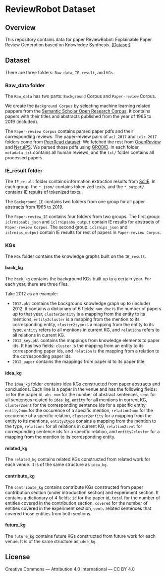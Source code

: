 # ReviewRobot Dataset

## Overview
This repository contains data for paper ReviewRobot: Explainable Paper Review Generation based on Knowledge Synthesis. [[Dataset]](https://drive.google.com/file/d/1NclEwGEVcHCrSWk8s3lDjvEbMlWXQoXM/view?usp=sharing)

## Dataset
There are three folders: `Raw_data`, `IE_result`, and `KGs`. 

### Raw_data folder

The `Raw_data` has two parts: `Background` Corpus and `Paper-review` Corpus. 

We create the `Background Corpus` by selecting machine learning related pappers from the [Semantic Scholar Open Research Corpus](http://s2-public-api-prod.us-west-2.elasticbeanstalk.com/corpus/). It contains papers with their titles and abstracts published from the year of 1965 to 2019 (included).

The `Paper-review Corpus` contains parsed paper pdfs and their corresponding reviews. The paper-review pairs of `acl_2017` and `iclr_2017` folders come from [PeerRead dataset](https://github.com/allenai/PeerRead). We fetched the rest from [OpenReview](https://openreview.net/) and [NeruIPS](https://papers.nips.cc/). We parsed those pdfs using [GROBID](https://github.com/kermitt2/grobid). In each folder, `metadata.txt` contains all human reviews, and the `txt/` folder contains all processed papers.


### IE_result folder
The `IE_result` folder contains information extraction results from [SciIE](https://bitbucket.org/luanyi/scierc/src/master/). In each group, the `*_json/` contains tokenized texts, and the `*_output/` contains IE results of tokenized texts.

The `Background_IE` contains two folders from one group for all paper abstracts from 1965 to 2019.

The `Paper-review_IE` contains four folders from two groups. The first group: `iclrnipsabs_json` and `iclrnipsabs_output` contain IE results for abstracts of `Paper-review Corpus`. The second group: `iclrnips_json` and `iclrnips_output` contain IE results for rest of papers in `Paper-review Corpus`.

### KGs
The `KGs` folder contains the knowledge graphs built on the `IE_result`. 

#### back_kg
The `back_kg` contains the background KGs built up to a certain year. For each year, there are three files. 

Take 2012 as an example:
*   `2012.pkl` contains the background knowledge graph up to (include) 2012. It contains a dictionary of 6 fields: `num_doc` is the number of papers up to that year, `cluster2entity` is a mapping from the entity to its mentions, `entity2cluster` is a mapping from the mention to its corresponding entity, `cluster2type` is a mapping from the entity to its type, `entity` refers to all mentions in current KG, and `relations` refers to all relations in current KG. 
*   `2012_key.pkl` contains the mappings from knowledge elements to paper ids. It has two fields: `cluster` is the mapping from an entity to its corresponding paper ids, and `relation` is the mapping from a relation to the corresponding paper ids.
*   `2012_paper` contains the mappings from paper id to its paper title.

#### idea_kg
The `idea_kg` folder contains idea KGs constructed from paper abstracts and conclusions. Each line is a paper in the venue and has the following fields: `id` for the paper id, `abs_num` for the number of abstract sentences, `sent` for all sentences related to  `idea_kg`, `entity` for all mentions in current KG, `cluster2sent` for the corresponding sentence ids for a specific entity, `entity2num` for the occurence of a specific mention, `relation2num` for the occurence of a specific relation, `cluster2entity` for a mapping from the entity to its mentions, `entity2type` conains a mapping from the mention to the type, `relations` for all relations in current KG, `relation2sent` for corresponding sentence ids for a specific relation, and `entity2cluster` for a mapping from the mention to its corresponding entity. 

#### related_kg 
The `related_kg` contains related KGs constructed from related work for each venue. It is of the same structure as `idea_kg`.

#### contribute_kg
The `contribute_kg` contains contribute KGs constructed from paper contribution section (under introduction section) and experiment section. It contains a dictionary of 4 fields:  `id` for the paper id,  `total` for the number of entities covered in the contribution section, `covered` for the number of entities covered in the experiment section, `sents` related sentences that covered those entities from both sections.

#### future_kg
The `future_kg` contains future KGs constructed from future work for each venue. It is of the same structure as `idea_kg`.

## License
Creative Commons — Attribution 4.0 International — CC BY 4.0